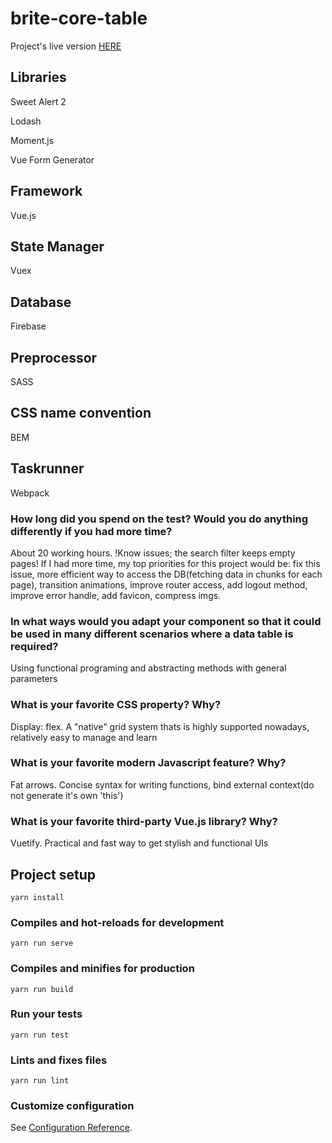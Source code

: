 # brite-core-table

Project's live version [HERE](https://uncle-scrooge-payroll.surge.sh)

## Libraries
Sweet Alert 2

Lodash

Moment.js

Vue Form Generator

## Framework
Vue.js

## State Manager
Vuex

## Database
Firebase

## Preprocessor
SASS

## CSS name convention
BEM

## Taskrunner
Webpack

### How long did you spend on the test? Would you do anything differently if you had more time?
About 20 working hours. !Know issues; the search filter keeps empty pages! If I had more time, my top priorities for this project would be: fix this issue, more efficient way to access the DB(fetching data in chunks for each page), transition animations, improve router access, add logout method, improve error handle, add favicon, compress imgs. 

### In what ways would you adapt your component so that it could be used in many different scenarios where a data table is required?
Using functional programing and abstracting methods with general parameters

### What is your favorite CSS property? Why?
Display: flex. A "native" grid system thats is highly supported nowadays, relatively easy to manage and learn

### What is your favorite modern Javascript feature? Why?
Fat arrows. Concise syntax for writing functions, bind external context(do not generate it's own 'this')

### What is your favorite third-party Vue.js library? Why?
Vuetify. Practical and fast way to get stylish and functional UIs 

## Project setup
```
yarn install
```

### Compiles and hot-reloads for development
```
yarn run serve
```

### Compiles and minifies for production
```
yarn run build
```

### Run your tests
```
yarn run test
```

### Lints and fixes files
```
yarn run lint
```

### Customize configuration
See [Configuration Reference](https://cli.vuejs.org/config/).
